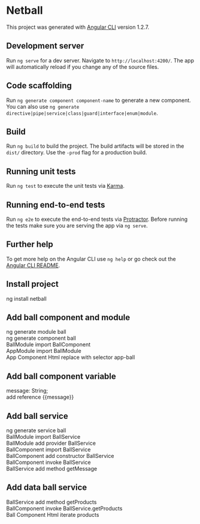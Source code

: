 # Netball

This project was generated with [Angular CLI](https://github.com/angular/angular-cli) version 1.2.7.

## Development server

Run `ng serve` for a dev server. Navigate to `http://localhost:4200/`. The app will automatically reload if you change any of the source files.

## Code scaffolding

Run `ng generate component component-name` to generate a new component. You can also use `ng generate directive|pipe|service|class|guard|interface|enum|module`.

## Build

Run `ng build` to build the project. The build artifacts will be stored in the `dist/` directory. Use the `-prod` flag for a production build.

## Running unit tests

Run `ng test` to execute the unit tests via [Karma](https://karma-runner.github.io).

## Running end-to-end tests

Run `ng e2e` to execute the end-to-end tests via [Protractor](http://www.protractortest.org/).
Before running the tests make sure you are serving the app via `ng serve`.

## Further help

To get more help on the Angular CLI use `ng help` or go check out the [Angular CLI README](https://github.com/angular/angular-cli/blob/master/README.md).



## Install project
ng install netball  

## Add ball component and module
ng generate module ball  
ng generate component ball  
BallModule import BallComponent  
AppModule import BallModule  
App Component Html replace with selector app-ball  

## Add ball component variable
message: String;  
add reference {{message}}  

## Add ball service
ng generate service ball  
BallModule import BallService   
BallModule add provider BallService   
BallComponent import BallService   
BallComponent add constructor BallService  
BallComponent invoke BallService  
BallService add method getMessage  

## Add data ball service
BallService add method getProducts  
BallComponent invoke BallService.getProducts   
Ball Component Html iterate products  